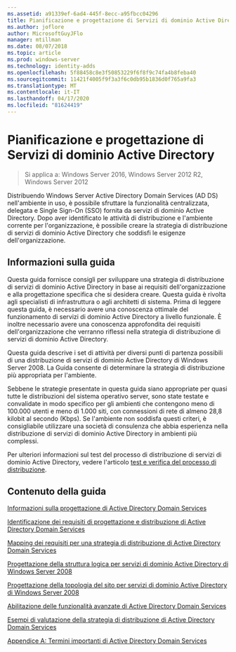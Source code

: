 ```yaml
---
ms.assetid: a91339ef-6ad4-445f-8ecc-a95fbcc04296
title: Pianificazione e progettazione di Servizi di dominio Active Directory
ms.author: joflore
author: MicrosoftGuyJFlo
manager: mtillman
ms.date: 08/07/2018
ms.topic: article
ms.prod: windows-server
ms.technology: identity-adds
ms.openlocfilehash: 5f88458c8e3f50853229f6f8f9c74fa4b8feba40
ms.sourcegitcommit: 11421f4005f9f3a3f6c0db95b1836d0f765a9fa3
ms.translationtype: MT
ms.contentlocale: it-IT
ms.lasthandoff: 04/17/2020
ms.locfileid: "81624419"
---
```

# <a name="ad-ds-design-and-planning"></a>Pianificazione e progettazione di Servizi di dominio Active Directory

> Si applica a: Windows Server 2016, Windows Server 2012 R2, Windows Server 2012

Distribuendo Windows Server Active Directory Domain Services (AD DS) nell'ambiente in uso, è possibile sfruttare la funzionalità centralizzata, delegata e Single Sign-On (SSO) fornita da servizi di dominio Active Directory. Dopo aver identificato le attività di distribuzione e l'ambiente corrente per l'organizzazione, è possibile creare la strategia di distribuzione di servizi di dominio Active Directory che soddisfi le esigenze dell'organizzazione.

## <a name="about-this-guide"></a>Informazioni sulla guida

Questa guida fornisce consigli per sviluppare una strategia di distribuzione di servizi di dominio Active Directory in base ai requisiti dell'organizzazione e alla progettazione specifica che si desidera creare. Questa guida è rivolta agli specialisti di infrastruttura o agli architetti di sistema. Prima di leggere questa guida, è necessario avere una conoscenza ottimale del funzionamento di servizi di dominio Active Directory a livello funzionale. È inoltre necessario avere una conoscenza approfondita dei requisiti dell'organizzazione che verranno riflessi nella strategia di distribuzione di servizi di dominio Active Directory.

Questa guida descrive i set di attività per diversi punti di partenza possibili di una distribuzione di servizi di dominio Active Directory di Windows Server 2008. La Guida consente di determinare la strategia di distribuzione più appropriata per l'ambiente.

Sebbene le strategie presentate in questa guida siano appropriate per quasi tutte le distribuzioni del sistema operativo server, sono state testate e convalidate in modo specifico per gli ambienti che contengono meno di 100.000 utenti e meno di 1.000 siti, con connessioni di rete di almeno 28,8 kilobit al secondo (Kbps). Se l'ambiente non soddisfa questi criteri, è consigliabile utilizzare una società di consulenza che abbia esperienza nella distribuzione di servizi di dominio Active Directory in ambienti più complessi.

Per ulteriori informazioni sul test del processo di distribuzione di servizi di dominio Active Directory, vedere l'articolo [test e verifica del processo di distribuzione](https://docs.microsoft.com/previous-versions/windows/it-pro/windows-server-2003/cc772722(v=ws.10)).

## <a name="in-this-guide"></a>Contenuto della guida

[Informazioni sulla progettazione di Active Directory Domain Services](Understanding-AD-DS-Design.md)

[Identificazione dei requisiti di progettazione e distribuzione di Active Directory Domain Services](Identifying-Your-AD-DS-Design-and-Deployment-Requirements.md)

[Mapping dei requisiti per una strategia di distribuzione di Active Directory Domain Services](Mapping-Your-Requirements-to-an-AD-DS-Deployment-Strategy.md)

[Progettazione della struttura logica per servizi di dominio Active Directory di Windows Server 2008](Designing-the-Logical-Structure.md)

[Progettazione della topologia del sito per servizi di dominio Active Directory di Windows Server 2008](Designing-the-Site-Topology.md)

[Abilitazione delle funzionalità avanzate di Active Directory Domain Services](Enabling-Advanced-Features-for-AD-DS.md)

[Esempi di valutazione della strategia di distribuzione di Active Directory Domain Services](Evaluating-AD-DS-Deployment-Strategy-Examples.md)

[Appendice A: Termini importanti di Active Directory Domain Services](Appendix-A--Reviewing-Key-AD-DS-Terms.md)

